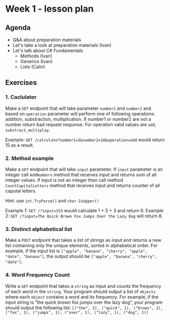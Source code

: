 # Week 1 - lesson plan

## Agenda

- Q&A about preparation materials
- Let's take a look at preparation materials (Ivan)
- Let's talk about C# Fundamentals
  - Methods (Ivan)
  - Generics (Ivan)
  - Lists (Calin)

## Exercises

### 1. Caclulator
Make a `GET` endpoint that will take parameter `number1` and `number2` and based on `operation` parameter will perform one of following operations: addition, substraction, multiplication. If number1 or number2 are not a number return bad request response. For operation valid values are `add`, `substract`, `multiplay`.

Example: `GET /calculate?number1=5&number2=10&operation=add` would return 15 as a result.

### 2. Method example
Make a `GET` endpoint that will take `input` parameter. If `input` parameter is an integer call `AddNumbers` method that receives input and returns sum of all integer values. If input is not an integer then call method `CountCapitalLetters` method that receives input and returns counter of all caputal letters.

Hint: use `int.TryParse()` and `char.IsUpper()`

Example 1: `GET /?input=153` would calculate 1 + 5 + 3 and return 9.
Example 2: `GET /?input=The Quick Brown Fox Jumps Over the Lazy Dog` will return 8.


### 3. Distinct alphabetical list
Make a `POST` endpoint that takes a list of strings as input and returns a new list containing only the unique elements, sorted in alphabetical order. For example, if the input list is `["apple", "banana", "cherry", "apple", "date", "banana"]`, the output should be `["apple", "banana", "cherry", "date"]`.

### 4. Word Frequency Count
Write a `GET` endpoint that takes a `string` as input and counts the frequency of each word in the `string`. 
Your program should output a list of `objects` where each `object` contains a word and its frequency. 
For example, if the input string is "the quick brown fox jumps over the lazy dog", your program should output the following list:
`[("the", 2), ("quick", 1), ("brown", 1), ("fox", 1), ("jumps", 1), ("over", 1), ("lazy", 1), ("dog", 1)]`
